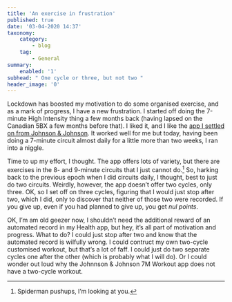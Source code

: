 ```yaml
---
title: 'An exercise in frustration'
published: true
date: '03-04-2020 14:37'
taxonomy:
    category:
        - blog
    tag:
        - General
summary:
    enabled: '1'
subhead: " One cycle or three, but not two "
header_image: '0'
--- 
```


Lockdown has boosted my motivation to do some organised exercise, and as a mark of progress, I have a new frustration. I started off doing the 7-minute High Intensity thing a few months back (having lapsed on the Canadian 5BX a few months before that). I liked it, and I like the [app I settled on from Johnson & Johnson](https://www.7minuteworkout.jnj.com/). It worked well for me but today, having been doing a 7-minute circuit almost daily for a little more than two weeks, I ran into a niggle.

Time to up my effort, I thought. The app offers lots of variety, but there are exercises in the 8- and 9-minute circuits that I just cannot do.[^1] So, harking back to the previous epoch when I did circuits daily, I thought, best to just do two circuits. Weirdly, however, the app doesn’t offer two cycles, only three. OK, so I set off on three cycles, figuring that I would just stop after two, which I did, only to discover that neither of those two were recorded. If you give up, even if you had planned to give up, you get _nul points_.

OK, I’m am old geezer now, I shouldn’t need the additional reward of an automated record in my Health app, but hey, it’s all part of motivation and progress. What to do? I could just stop after two and know that the automated record is wilfully wrong. I could contruct my own two-cycle customised workout, but that’s a lot of faff. I could just do two separate cycles one after the other (which is probably what I will do). Or I could wonder out loud why the Johnnson & Johnson 7M Workout app does not have a two-cycle workout.

[^1]: Spiderman pushups, I’m looking at you.